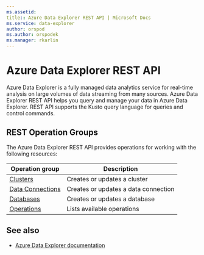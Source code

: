 ```yaml
---
ms.assetid:
title:: Azure Data Explorer REST API | Microsoft Docs
ms.service: data-explorer
author: orspod
ms.author: orspodek
ms.manager: rkarlin
---
```


# Azure Data Explorer REST API

Azure Data Explorer is a fully managed data analytics service for real-time analysis on large volumes of data streaming from many sources. Azure Data Explorer REST API helps you query and manage your data in Azure Data Explorer. REST API supports the Kusto query language for queries and control commands.

## REST Operation Groups

The Azure Data Explorer REST API provides operations for working with the following resources:

| Operation group | Description                                                        |
|-----------------|--------------------------------------------------------------------|
| [Clusters](https://review.docs.microsoft.com/en-us/rest/api/azurerekusto/clusters?branch=datae) | Creates or updates a cluster |
| [Data Connections](https://review.docs.microsoft.com/en-us/rest/api/azurerekusto/dataconnections?branch=datae) | Creates or updates a data connection |
| [Databases](https://review.docs.microsoft.com/en-us/rest/api/azurerekusto/databases?branch=datae) | Creates or updates a database |
| [Operations](https://review.docs.microsoft.com/en-us/rest/api/azurerekusto/operations?branch=datae) | Lists available operations |

## See also

* [Azure Data Explorer documentation](https://docs.microsoft.com/azure/data-explorer)
